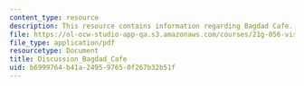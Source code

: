 ```yaml
---
content_type: resource
description: This resource contains information regarding Bagdad Cafe.
file: https://ol-ocw-studio-app-qa.s3.amazonaws.com/courses/21g-056-visual-histories-german-cinema-1945-to-present-fall-2003/b6999764b41a249597650f267b32b51f_MIT21G_056F03_bagdad_cafe.pdf
file_type: application/pdf
resourcetype: Document
title: Discussion_Bagdad_Cafe
uid: b6999764-b41a-2495-9765-0f267b32b51f
---
```

